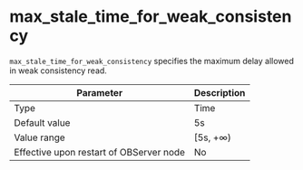 # max_stale_time_for_weak_consistency

`max_stale_time_for_weak_consistency` specifies the maximum delay allowed in weak consistency read.

| Parameter | Description |
|------------------|-----------|
| Type | Time |
| Default value | 5s |
| Value range | \[5s, +∞) |
| Effective upon restart of OBServer node | No |